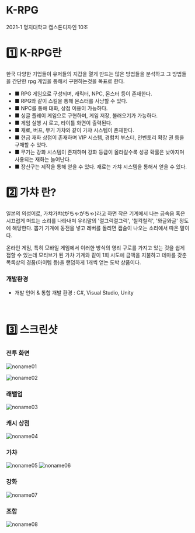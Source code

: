 # K-RPG
2021-1 명지대학교 캡스톤디자인 10조 

# 1️⃣ K-RPG란
한국 다양한 기업들이 유저들의 지갑을 열게 만드는 많은 방법들을 분석하고 그 방법들을 간단한 rpg 게임을 통해서 구현하는것을 목표로 한다.
- ■ RPG 게임으로 구성되며, 캐릭터, NPC, 몬스터 등이 존재한다.
- ■ RPG와 같이 스킬을 통해 몬스터를 사냥할 수 있다.
- ■ NPC를 통해 대화, 상점 이용이 가능하다.
- ■ 싱글 플레이 게임으로 구현하며, 게임 저장, 불러오기가 가능하다.
- ■ 게임 실행 시 로고, 타이틀 화면이 출력된다.
- ■ 재료, 버프, 무기 가챠와 같이 가챠 시스템이 존재한다.
- ■ 현금 재화 상점이 존재하며 VIP 시스템, 경험치 부스터, 인벤토리 확장 권 등을 구매할 수 있다.
- ■ 무기는 강화 시스템이 존재하며 강화 등급이 올라갈수록 성공 확률은 낮아지며 사용되는 재화는 늘어난다.
- ■ 장신구는 제작을 통해 얻을 수 있다. 재료는 가챠 시스템을 통해서 얻을 수 있다.

# 2️⃣ 가챠 란?
일본의 의성어로, 가챠가챠(がちゃがちゃ)라고 하면 작은 기계에서 나는 금속음 혹은 시끄럽게 떠드는 소리를 나타내며 우리말의 '절그럭절그럭', '철컥철컥', '와글와글' 정도에 해당한다. 뽑기 기계에 동전을 넣고 레버를 돌리면 캡슐이 나오는 소리에서 따온 말이다.

온라인 게임, 특히 모바일 게임에서 이러한 방식의 영리 구로를 가지고 있는 것을 쉽게 접할 수 있는데 모티브가 된 가챠 기계와 같이 1회 시도에 금액을 지불하고 테마를 갖춘 목록상의 경품(아이템 등)을 랜덤하게 1개씩 얻는 도박 상품이다.

### 개발환경
- 개발 언어 & 통합 개발 환경
  : C#, Visual Studio, Unity
  
</br>

# 3️⃣ 스크린샷


### 전투 화면
![noname01](https://user-images.githubusercontent.com/25293311/132162446-ae78a0e4-e277-4698-adb5-c7993dd3660e.png)

![noname02](https://user-images.githubusercontent.com/25293311/132162426-7cc23f64-64d9-4c90-bccf-e1a373d86292.png)

### 래밸업
![noname03](https://user-images.githubusercontent.com/25293311/132162429-f489fec8-3757-4752-a160-9166a3e9240e.png)

### 캐시 상점
![noname04](https://user-images.githubusercontent.com/25293311/132162431-b3aac571-2d22-48ae-a1ec-db46228aa5fb.png)

### 가챠
![noname05](https://user-images.githubusercontent.com/25293311/132162434-a24c180d-2492-42de-8100-4db8404854d1.png)
![noname06](https://user-images.githubusercontent.com/25293311/132162435-56b8518e-1d17-4613-842a-3e00d14ba1f5.png)

### 강화
![noname07](https://user-images.githubusercontent.com/25293311/132162436-7bde4385-6cef-4176-b057-65bc8d0b4e11.png)

### 조합

![noname08](https://user-images.githubusercontent.com/25293311/132162442-bba9a8fe-812d-4785-92cf-00e684dc672b.png)


</br>
</br>
